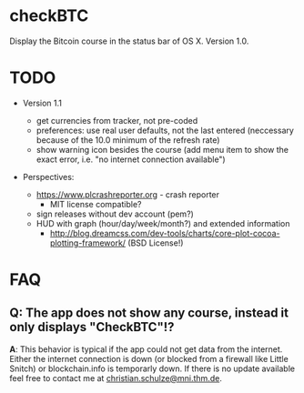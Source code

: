 checkBTC
========

Display the Bitcoin course in the status bar of OS X. Version 1.0.

TODO
====
* Version 1.1
	* get currencies from tracker, not pre-coded
	* preferences: use real user defaults, not the last entered (neccessary because of the 10.0 minimum of the refresh rate)
	* show warning icon besides the course (add menu item to show the exact error, i.e. "no internet connection available")

* Perspectives:
	* https://www.plcrashreporter.org - crash reporter
		* MIT license compatible?
	* sign releases without dev account (pem?)
	* HUD with graph (hour/day/week/month?) and extended information
		* http://blog.dreamcss.com/dev-tools/charts/core-plot-cocoa-plotting-framework/ (BSD License!)

FAQ
===

Q: The app does not show any course, instead it only displays "CheckBTC"!?
---------------------------------------------------------------------------
**A**: This behavior is typical if the app could not get data from the internet. Either the internet connection is down (or blocked from a firewall like Little Snitch) or blockchain.info is temporarly down. If there is no update available feel free to contact me at <christian.schulze@mni.thm.de>.
